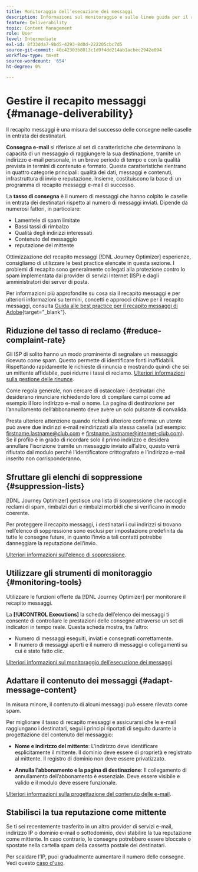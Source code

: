 ```yaml
---
title: Monitoraggio dell’esecuzione dei messaggi
description: Informazioni sul monitoraggio e sulle linee guida per il recapito messaggi
feature: Deliverability
topic: Content Management
role: User
level: Intermediate
exl-id: 8f33dda7-9bd5-4293-8d0d-222205cbc7d5
source-git-commit: 40c42303b8013c1d9f4dd214ab1acbec2942e094
workflow-type: tm+mt
source-wordcount: '654'
ht-degree: 0%

---
```


# Gestire il recapito messaggi {#manage-deliverability}

Il recapito messaggi è una misura del successo delle consegne nelle caselle in entrata dei destinatari.

**Consegna e-mail** si riferisce al set di caratteristiche che determinano la capacità di un messaggio di raggiungere la sua destinazione, tramite un indirizzo e-mail personale, in un breve periodo di tempo e con la qualità prevista in termini di contenuto e formato. Queste caratteristiche rientrano in quattro categorie principali: qualità dei dati, messaggi e contenuti, infrastruttura di invio e reputazione. Insieme, costituiscono la base di un programma di recapito messaggi e-mail di successo.

La **tasso di consegna** è il numero di messaggi che hanno colpito le caselle in entrata dei destinatari rispetto al numero di messaggi inviati. Dipende da numerosi fattori, in particolare:

* Lamentele di spam limitate
* Bassi tassi di rimbalzo
* Qualità degli indirizzi interessati
* Contenuto del messaggio
* reputazione del mittente

Ottimizzazione del recapito messaggi [!DNL Journey Optimizer] esperienze, consigliamo di utilizzare le best practice elencate in questa sezione. I problemi di recapito sono generalmente collegati alla protezione contro lo spam implementata dai provider di servizi Internet (ISP) e dagli amministratori dei server di posta.

Per informazioni più approfondite su cosa sia il recapito messaggi e per ulteriori informazioni su termini, concetti e approcci chiave per il recapito messaggi, consulta [Guida alle best practice per il recapito messaggi di Adobe](https://experienceleague.adobe.com/docs/deliverability-learn/deliverability-best-practice-guide/introduction.html?lang=it){target=&quot;_blank&quot;}.

## Riduzione del tasso di reclamo {#reduce-complaint-rate}

Gli ISP di solito hanno un modo prominente di segnalare un messaggio ricevuto come spam. Questo permette di identificare fonti inaffidabili. Rispettando rapidamente le richieste di rinuncia e mostrando quindi che sei un mittente affidabile, puoi ridurre i tassi di reclamo. [Ulteriori informazioni sulla gestione delle rinunce](../messages/consent.md#opt-out-management).

Come regola generale, non cercare di ostacolare i destinatari che desiderano rinunciare richiedendo loro di compilare campi come ad esempio il loro indirizzo e-mail o nome. La pagina di destinazione per l’annullamento dell’abbonamento deve avere un solo pulsante di convalida.

Presta ulteriore attenzione quando richiedi ulteriore conferma: un utente può avere due indirizzi e-mail reindirizzati alla stessa casella (ad esempio: firstname.lastname@club.com e firstname.lastname@internet-club.com). Se il profilo è in grado di ricordare solo il primo indirizzo e desidera annullare l’iscrizione tramite un messaggio inviato all’altro, questo verrà rifiutato dal modulo perché l’identificatore crittografato e l’indirizzo e-mail inserito non corrisponderanno.

## Sfruttare gli elenchi di soppressione {#suppression-lists}

[!DNL Journey Optimizer] gestisce una lista di soppressione che raccoglie reclami di spam, rimbalzi duri e rimbalzi morbidi che si verificano in modo coerente.

Per proteggere il recapito messaggi, i destinatari i cui indirizzi si trovano nell’elenco di soppressione sono esclusi per impostazione predefinita da tutte le consegne future, in quanto l’invio a tali contatti potrebbe danneggiare la reputazione dell’invio.

[Ulteriori informazioni sull&#39;elenco di soppressione](suppression-list.md).

## Utilizzare gli strumenti di monitoraggio {#monitoring-tools}

Utilizzare le funzioni offerte da [!DNL Journey Optimizer] per monitorare il recapito messaggi.

La **[!UICONTROL Executions]** la scheda dell’elenco dei messaggi ti consente di controllare le prestazioni delle consegne attraverso un set di indicatori in tempo reale. Questa scheda mostra, tra l’altro:
* Numero di messaggi eseguiti, inviati e consegnati correttamente.
* Il numero di messaggi aperti e il numero di messaggi o collegamenti su cui è stato fatto clic.

[Ulteriori informazioni sul monitoraggio dell’esecuzione dei messaggi](message-monitoring.md).

## Adattare il contenuto dei messaggi {#adapt-message-content}

In misura minore, il contenuto di alcuni messaggi può essere rilevato come spam.

Per migliorare il tasso di recapito messaggi e assicurarsi che le e-mail raggiungano i destinatari, segui i principi riportati di seguito durante la progettazione del contenuto del messaggio:

* **Nome e indirizzo del mittente**: L&#39;indirizzo deve identificare esplicitamente il mittente. Il dominio deve essere di proprietà e registrato al mittente. Il registro di dominio non deve essere privatizzato.

* **Annulla l’abbonamento e la pagina di destinazione**: Il collegamento di annullamento dell’abbonamento è essenziale. Deve essere visibile e valido e il modulo deve essere funzionale.

[Ulteriori informazioni sulla progettazione del contenuto delle e-mail](../design/design-emails.md).

## Stabilisci la tua reputazione come mittente

Se ti sei recentemente trasferito in un altro provider di servizi e-mail, indirizzo IP o dominio e-mail o sottodominio, devi stabilire la tua reputazione come mittente. In caso contrario, le consegne potrebbero essere bloccate o spostate nella cartella spam della cassetta postale dei destinatari.

Per scaldare l’IP, puoi gradualmente aumentare il numero delle consegne. Vedi questo [caso d&#39;uso](../building-journeys/ramp-up-deliveries-uc.md).
